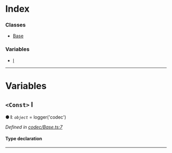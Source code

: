 

# Index

### Classes

* [Base](../classes/_codec_base_.base.md)

### Variables

* [l](_codec_base_.md#l)

---

# Variables

<a id="l"></a>

## `<Const>` l

**● l**: *`object`* =  logger('codec')

*Defined in [codec/Base.ts:7](https://github.com/polkadot-js/api/blob/be1cc01/packages/types/src/codec/Base.ts#L7)*

#### Type declaration

___

